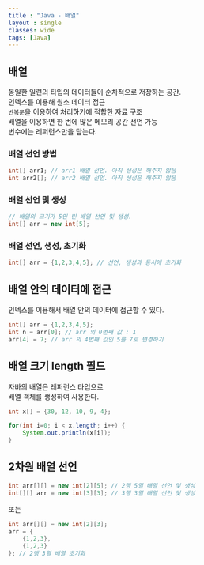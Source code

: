 ```yaml
---
title : "Java - 배열"
layout : single
classes: wide
tags: [Java]
---
```


## 배열  
동일한 일련의 타입의 데이터들이 순차적으로 저장하는 공간.  
인덱스를 이용해 원소 데이터 접근  
`반복문`을 이용하여 처리하기에 적합한 자료 구조  
배열을 이용하면 한 번에 많은 메모리 공간 선언 가능  
변수에는 레퍼런스만을 담는다.  


### 배열 선언 방법  
```java
int[] arr1; // arr1 배열 선언. 아직 생성은 해주지 않음
int arr2[]; // arr2 배열 선언. 아직 생성은 해주지 않음
```
### 배열 선언 및 생성  

```java
// 배열의 크기가 5인 빈 배열 선언 및 생성.
int[] arr = new int[5];
```
  
### 배열 선언, 생성, 초기화  
```java
int[] arr = {1,2,3,4,5}; // 선언, 생성과 동시에 초기화  
```

## 배열 안의 데이터에 접근  
인덱스를 이용해서 배열 안의 데이터에 접근할 수 있다.  

```java
int[] arr = {1,2,3,4,5};
int n = arr[0]; // arr 의 0번째 값 : 1
arr[4] = 7; // arr 의 4번째 값인 5를 7로 변경하기
```

## 배열 크기 length 필드  
자바의 배열은 레퍼런스 타입으로  
배열 객체를 생성하여 사용한다.  

```java
int x[] = {30, 12, 10, 9, 4};

for(int i=0; i < x.length; i++) {
    System.out.println(x[i]);
}
```

## 2차원 배열 선언

```java
int arr[][] = new int[2][5]; // 2행 5열 배열 선언 및 생성
int[][] arr = new int[3][3]; // 3행 3열 배열 선언 및 생성
```

또는

```java
int arr[][] = new int[2][3];
arr = {
    {1,2,3},
    {1,2,3}
}; // 2행 3열 배열 초기화

```
